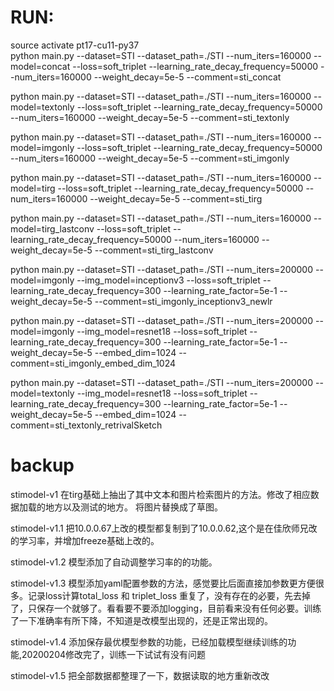 
# RUN:  
source activate pt17-cu11-py37  
python main.py --dataset=STI --dataset_path=./STI --num_iters=160000 --model=concat --loss=soft_triplet --learning_rate_decay_frequency=50000 --num_iters=160000 --weight_decay=5e-5 --comment=sti_concat

python main.py --dataset=STI --dataset_path=./STI --num_iters=160000 --model=textonly --loss=soft_triplet --learning_rate_decay_frequency=50000 --num_iters=160000 --weight_decay=5e-5 --comment=sti_textonly

python main.py --dataset=STI --dataset_path=./STI --num_iters=160000 --model=imgonly --loss=soft_triplet --learning_rate_decay_frequency=50000 --num_iters=160000 --weight_decay=5e-5 --comment=sti_imgonly

python main.py --dataset=STI --dataset_path=./STI --num_iters=160000 --model=tirg --loss=soft_triplet --learning_rate_decay_frequency=50000 --num_iters=160000 --weight_decay=5e-5 --comment=sti_tirg

python main.py --dataset=STI --dataset_path=./STI --num_iters=160000 --model=tirg_lastconv --loss=soft_triplet --learning_rate_decay_frequency=50000 --num_iters=160000 --weight_decay=5e-5 --comment=sti_tirg_lastconv

python main.py --dataset=STI --dataset_path=./STI --num_iters=200000 --model=imgonly --img_model=inceptionv3 --loss=soft_triplet --learning_rate_decay_frequency=300 --learning_rate_factor=5e-1  --weight_decay=5e-5 --comment=sti_imgonly_inceptionv3_newlr 

python main.py --dataset=STI --dataset_path=./STI --num_iters=200000 --model=imgonly --img_model=resnet18 --loss=soft_triplet --learning_rate_decay_frequency=300 --learning_rate_factor=5e-1  --weight_decay=5e-5 --embed_dim=1024 --comment=sti_imgonly_embed_dim_1024

python main.py --dataset=STI --dataset_path=./STI --num_iters=200000 --model=textonly --img_model=resnet18 --loss=soft_triplet --learning_rate_decay_frequency=300 --learning_rate_factor=5e-1  --weight_decay=5e-5 --embed_dim=1024 --comment=sti_textonly_retrivalSketch

# backup
stimodel-v1 
在tirg基础上抽出了其中文本和图片检索图片的方法。修改了相应数据加载的地方以及测试的地方。
将图片替换成了草图。

stimodel-v1.1
把10.0.0.67上改的模型都复制到了10.0.0.62,这个是在佳欣师兄改的学习率，并增加freeze基础上改的。

stimodel-v1.2
模型添加了自动调整学习率的的功能。

stimodel-v1.3
模型添加yaml配置参数的方法，感觉要比后面直接加参数更方便很多。记录loss计算total_loss 和 triplet_loss 重复了，没有存在的必要，先去掉了，只保存一个就够了。看看要不要添加logging，目前看来没有任何必要。训练了一下准确率有所下降，不知道是改模型出现的，还是正常出现的。

stimodel-v1.4
添加保存最优模型参数的功能，已经加载模型继续训练的功能,20200204修改完了，训练一下试试有没有问题

stimodel-v1.5
把全部数据都整理了一下，数据读取的地方重新改改

